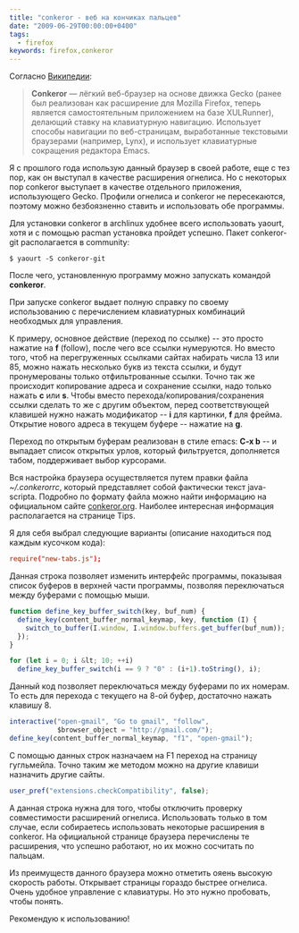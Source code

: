 ```yaml
---
title: "conkeror - веб на кончиках пальцев"
date: "2009-06-29T00:00:00+0400"
tags:
  - firefox
keywords: firefox,conkeror
---
```

Согласно <a href="http://ru.wikipedia.org/wiki/Conkeror" rel="nofollow">Википедии</a>:
<blockquote><strong>Conkeror</strong> — лёгкий веб-браузер на основе движка Gecko (ранее был реализован как расширение для Mozilla Firefox, теперь является самостоятельным приложением на базе XULRunner), делающий ставку на клавиатурную навигацию. Использует способы навигации по веб-страницам, выработанные текстовыми браузерами (например, Lynx), и использует клавиатурные сокращения редактора Emacs.</blockquote>

Я с прошлого года использую данный браузер в своей работе, еще с тез пор, как он выступал в качестве расширения огнелиса. Но с некоторых пор conkeror выступает в качестве отдельного приложения, использующего Gecko. Профили огнелиса и conkeror не пересекаются, поэтому можно безбоязненно ставить и использовать обе программы.

Для установки conkeror в archlinux удобнее всего использовать yaourt, хотя и с помощью pacman установка пройдет успешно. Пакет conkeror-git располагается в community:

```shell
$ yaourt -S conkeror-git
```

После чего, установленную программу можно запускать командой <strong>conkeror</strong>.

При запуске conkeror выдает полную справку по своему использованию с перечислением клавиатурных комбинаций необходмых для управления.

К примеру, основное действие (переход по ссылке) -- это просто нажатие на <strong>f</strong> (follow), после чего все ссылки нумеруются. Но вместо того, чтоб на    перегруженных ссылками сайтах набирать числа 13 или 85, можно нажать несколько букв из текста ссылки, и будут пронумерованы только отфильтрованные ссылки. Точно так же происходит копирование адреса и сохранение ссылки, надо только нажать <strong>c</strong> или <strong>s</strong>. Чтобы вместо перехода/копирования/сохранения ссылки сделать то же с другим объектом, перед соответствующей клавишей нужно нажать модификатор -- <strong>i</strong> для картинки, <strong>f</strong> для фрейма. Открытие нового адреса в текущем буфере -- нажатие на <strong>g</strong>.

Переход по открытым буферам реализован в стиле emacs: <strong>C-x b</strong> -- и выпадает список открытых урлов, который фильтруется, дополняется табом, поддерживает выбор курсорами.

Вся настройка браузера осуществляется путем правки файла <em>~/.conkerorrc</em>, который представляет собой фактически текст java-scripta. Подробно по формату файла можно найти информацию на официальном сайте <a href="http://conkeror.org" rel="nofollow">conkeror.org</a>. Наиболее интересная информация располагается на странице Tips.

Я для себя выбрал следующие варианты (описание находиться под каждым кусочком кода):

```conf
require("new-tabs.js");
```

Данная строка позволяет изменить интерфейс программы, показывая список буферов в верхней части программы, позволяя переключаться между буферами с помощью мыши.

```js
function define_key_buffer_switch(key, buf_num) {
  define_key(content_buffer_normal_keymap, key, function (I) {
    switch_to_buffer(I.window, I.window.buffers.get_buffer(buf_num));
  });
}

for (let i = 0; i &lt; 10; ++i)
  define_key_buffer_switch(i == 9 ? "0" : (i+1).toString(), i);
```

Данный код позволяет переключаться между буферами по их номерам. То есть для перехода с текущего на 8-ой буфер, достаточно нажать клавишу 8.

```js
interactive("open-gmail", "Go to gmail", "follow",
            $browser_object = "http://gmail.com/");
define_key(content_buffer_normal_keymap, "f1", "open-gmail");
```

С помощью данных строк назначаем на F1 переход на страницу гугльмейла. Точно таким же методом можно на другие клавиши назначить другие сайты.

```js
user_pref("extensions.checkCompatibility", false);
```

А данная строка нужна для того, чтобы отключить проверку совместимости расширений огнелиса. Использовать только в том случае, если собираетесь использовать некоторые расширения в conkeror. На официальной странице браузера перечислены те расширения, что успешно работают, но их можно сосчитать по пальцам.

Из преимуществ данного браузера можно отметить ояень высокую скорость работы. Открывает страницы гораздо быстрее огнелиса. Очень удобное управление с клавиатуры. Но это нужно пробовать, чтобы понять.

Рекомендую к использованию!
